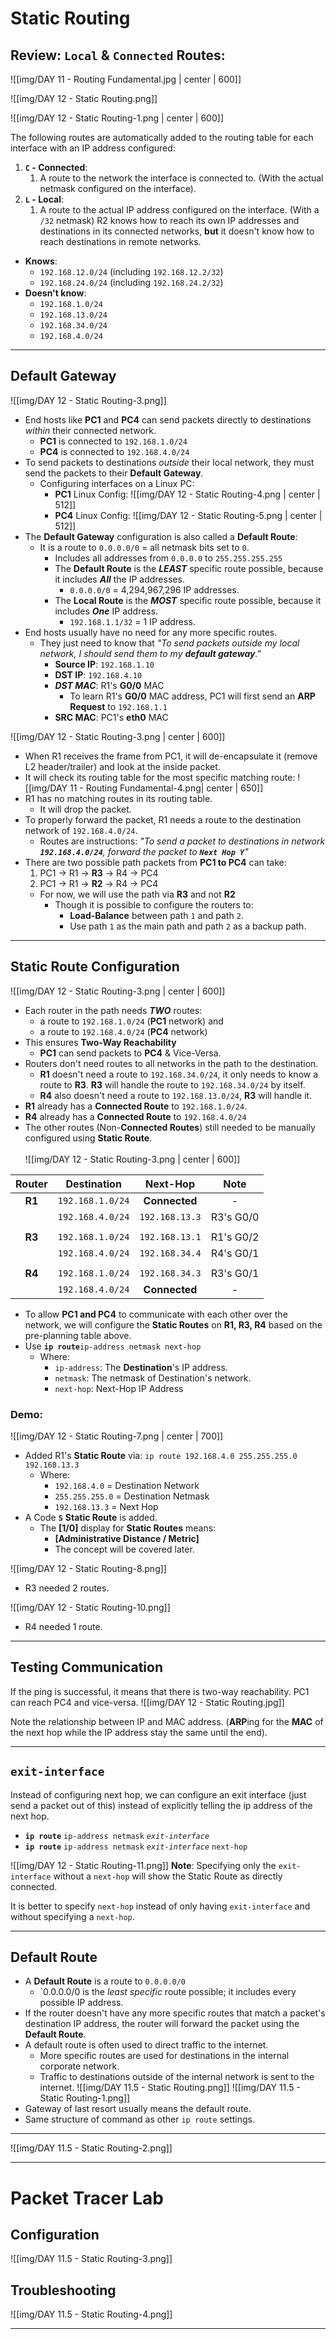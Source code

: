 # Static Routing

## Review: `Local` & `Connected` Routes:

![[img/DAY 11 - Routing Fundamental.jpg | center | 600]]

![[img/DAY 12 - Static Routing.png]]

![[img/DAY 12 - Static Routing-1.png | center | 600]]

The following routes are automatically added to the routing table for each interface with an IP address configured:
1. **`C` - Connected**:
	1. A route to the network the interface is connected to. (With the actual netmask configured on the interface).
2. **`L` - Local**:
	1. A route to the actual IP address configured on the interface. (With a `/32` netmask)
R2 knows how to reach its own IP addresses and destinations in its connected networks, **but** it doesn't know how to reach destinations in remote networks.
* **Knows**:
	* `192.168.12.0/24` (including `192.168.12.2/32`)
	* `192.168.24.0/24` (including `192.168.24.2/32`)
* **Doesn't know**:
	* `192.168.1.0/24`
	* `192.168.13.0/24`
	* `192.168.34.0/24`
	* `192.168.4.0/24`

<hr>

## Default Gateway

![[img/DAY 12 - Static Routing-3.png]]
* End hosts like **PC1** and **PC4** can send packets directly to destinations *within* their connected network.
	* **PC1** is connected to `192.168.1.0/24`
	* **PC4** is connected to `192.168.4.0/24`
* To send packets to destinations *outside* their local network, they must send the packets to their **Default Gateway**.
	* Configuring interfaces on a Linux PC:
		* **PC1** Linux Config:
			![[img/DAY 12 - Static Routing-4.png | center | 512]]
		* **PC4** Linux Config:
			![[img/DAY 12 - Static Routing-5.png | center | 512]]
* The **Default Gateway** configuration is also called a **Default Route**:
	* It is a route to `0.0.0.0/0` = all netmask bits set to `0`.
		* Includes all addresses from `0.0.0.0` to `255.255.255.255`
		* The **Default Route** is the ***LEAST*** specific route possible, because it includes ***All*** the IP addresses.
			* `0.0.0.0/0` = 4,294,967,296 IP addresses.
		* The **Local Route** is the ***MOST*** specific route possible, because it includes ***One*** IP address.
			* `192.168.1.1/32` = 1 IP address.
* End hosts usually have no need for any more specific routes.
	* They just need to know that *"To send packets outside my local network, I should send them to my **default gateway**."*
		* **Source IP**: `192.168.1.10`
		* **DST IP**: `192.168.4.10`
		* ***DST MAC***: R1's **G0/0** MAC
			* To learn R1's **G0/0** MAC address, PC1 will first send an **ARP Request** to `192.168.1.1`
		* **SRC MAC**: PC1's **eth0** MAC

![[img/DAY 12 - Static Routing-3.png | center | 600]]

* When R1 receives the frame from PC1, it will de-encapsulate it (remove L2 header/trailer) and look at the inside packet.
* It will check its routing table for the most specific matching route:
	![[img/DAY 11 - Routing Fundamental-4.png| center | 650]]
* R1 has no matching routes in its routing table.
	* It will drop the packet.
* To properly forward the packet, R1 needs a route to the destination network of `192.168.4.0/24`.
	* Routes are instructions: *"To send a packet to destinations in network **`192.168.4.0/24`**, forward the packet to **`Next Hop Y`**"*
* There are two possible path packets from **PC1 to PC4** can take:
	1. PC1 → R1 → **R3** → R4 → PC4
	2. PC1 → R1 → **R2** → R4 → PC4
	* For now, we will use the path via **R3** and not **R2**
		* Though it is possible to configure the routers to:
			* **Load-Balance** between path `1` and path `2`.
			* Use path `1` as the main path and path `2` as a backup path.

<hr>

## Static Route Configuration

![[img/DAY 12 - Static Routing-3.png | center | 600]]

* Each router in the path needs ***TWO*** routes:
	* a route to `192.168.1.0/24` (**PC1** network) and
	* a route to `192.168.4.0/24` (**PC4** network)
* This ensures **Two-Way Reachability** 
	* **PC1** can send packets to **PC4** & Vice-Versa.
* Routers don't need routes to all networks in the path to the destination.
	* **R1** doesn't need a route to `192.168.34.0/24`, it only needs to know a route to **R3**. **R3** will handle the route to `192.168.34.0/24` by itself.
	* **R4** also doesn't need a route to `192.168.13.0/24`, **R3** will handle it.
* **R1** already has a **Connected Route** to `192.168.1.0/24`.
* **R4** already has a **Connected Route** to `192.168.4.0/24`
* The other routes (Non-**Connected Routes**) still needed to be manually configured using **Static Route**.
<br><br>
![[img/DAY 12 - Static Routing-3.png | center | 600]]

| Router |   Destination    |    Next-Hop    |   Note    |
| :----: | :--------------: | :------------: | :-------: |
| **R1** | `192.168.1.0/24` | **Connected**  |     -     |
|        | `192.168.4.0/24` | `192.168.13.3` | R3's G0/0 |
|        |                  |                |           |
| **R3** | `192.168.1.0/24` | `192.168.13.1` | R1's G0/2 |
|        | `192.168.4.0/24` | `192.168.34.4` | R4's G0/1 |
|        |                  |                |           |
| **R4** | `192.168.1.0/24` | `192.168.34.3` | R3's G0/1 |
|        | `192.168.4.0/24` | **Connected**  |     -     |
* To allow **PC1 and PC4** to communicate with each other over the network, we will configure the **Static Routes** on **R1, R3, R4** based on the pre-planning table above.
* Use  **`ip route`**`ip-address netmask next-hop`
	* Where:
		* `ip-address`: The **Destination**'s IP address.
		* `netmask`: The netmask of Destination's network.
		* `next-hop`: Next-Hop IP Address
### Demo:

![[img/DAY 12 - Static Routing-7.png | center | 700]]

* Added R1's **Static Route** via: 
	`ip route 192.168.4.0 255.255.255.0 192.168.13.3`
	* Where:
		* `192.168.4.0` = Destination Network
		* `255.255.255.0` = Destination Netmask
		* `192.168.13.3` = Next Hop
* A Code **`S`** **Static Route** is added.
	* The **[1/0]** display for **Static Routes** means:
		* **[Administrative Distance / Metric]**
		* The concept will be covered later.

![[img/DAY 12 - Static Routing-8.png]]
* R3 needed 2 routes.

![[img/DAY 12 - Static Routing-10.png]]
* R4 needed 1 route.

<hr>

## Testing Communication

If the ping is successful, it means that there is two-way reachability.
PC1 can reach PC4 and vice-versa.
![[img/DAY 12 - Static Routing.jpg]]

Note the relationship between IP and MAC address. (**ARP**ing for the **MAC** of the next hop while the IP address stay the same until the end).

<hr>

## `exit-interface`

Instead of configuring next hop, we can configure an exit interface (just send a packet out of this) instead of explicitly telling the ip address of the next hop.

* **`ip route`** `ip-address netmask` *`exit-interface`*
* **`ip route`** `ip-address netmask` *`exit-interface`* `next-hop` 

![[img/DAY 12 - Static Routing-11.png]]
**Note**: Specifying only the `exit-interface` without a `next-hop` will show the Static Route as directly connected.

It is better to specify `next-hop` instead of only having `exit-interface` and without specifying a `next-hop`.

<hr>

## Default Route

* A **Default Route** is a route to `0.0.0.0/0`
	* `0.0.0.0/0 is the *least specific* route possible; it includes every possible IP address.
* If the router doesn't have any more specific routes that match a packet's destination IP address, the router will forward the packet using the **Default Route**.
* A default route is often used to direct traffic to the internet.
	* More specific routes are used for destinations in the internal corporate network.
	* Traffic to destinations outside of the internal network is sent to the internet.
	  ![[img/DAY 11.5 - Static Routing.png]]
	  ![[img/DAY 11.5 - Static Routing-1.png]]
* Gateway of last resort usually means the default route.
* Same structure of command as other `ip route` settings.

<hr>

![[img/DAY 11.5 - Static Routing-2.png]]

<hr>

# Packet Tracer Lab

## Configuration

![[img/DAY 11.5 - Static Routing-3.png]]

## Troubleshooting

![[img/DAY 11.5 - Static Routing-4.png]]

<hr>
